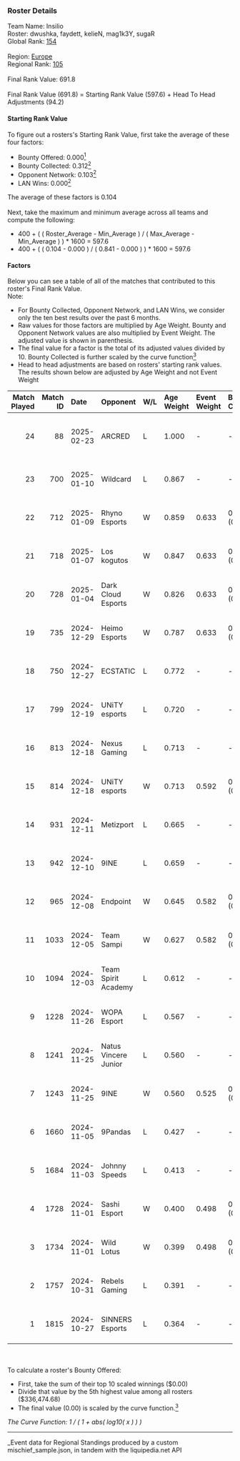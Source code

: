 ### Roster Details<br />
Team Name: Insilio<br />
Roster: dwushka, faydett, kelieN, mag1k3Y, sugaR<br />
Global Rank: [154](../../standings_global_2025_03_01.md)<br />
<br />
Region: [Europe]( ../../standings_europe_2025_03_01.md)<br />
Regional Rank: [105]( ../../standings_europe_2025_03_01.md)<br />
<br />
Final Rank Value:  691.8<br />
<br />
Final Rank Value (691.8) = Starting Rank Value (597.6) + Head To Head Adjustments (94.2)<br />

#### Starting Rank Value<br />
To figure out a rosters's Starting Rank Value, first take the average of these four factors:<br />
- Bounty Offered: 0.000[<sup>1</sup>](#table2)
- Bounty Collected: 0.312[<sup>2</sup>](#table1)
- Opponent Network: 0.103[<sup>2</sup>](#table1)
- LAN Wins: 0.000[<sup>2</sup>](#table1)

The average of these factors is 0.104<br />
<br />
Next, take the maximum and minimum average across all teams and compute the following:<br />
- 400 + ( ( Roster_Average - Min_Average ) / ( Max_Average - Min_Average ) ) * 1600 = 597.6
- 400 + ( ( 0.104 - 0.000 ) / ( 0.841 - 0.000 ) ) * 1600 = 597.6


#### Factors<br />
Below you can see a table of all of the matches that contributed to this roster's Final Rank Value.<br />
Note:<br />

- For Bounty Collected, Opponent Network, and LAN Wins, we consider only the ten best results over the past 6 months.
- Raw values for those factors are multiplied by Age Weight. Bounty and Opponent Network values are also multiplied by Event Weight. The adjusted value is shown in parenthesis.
- The final value for a factor is the total of its adjusted values divided by 10. Bounty Collected is further scaled by the curve function[<sup>3</sup>](#curveFunction)
- Head to head adjustments are based on rosters' starting rank values. The results shown below are adjusted by Age Weight and not Event Weight
<span id="table1"></span><br />


| Match Played | Match ID | Date       | Opponent             | W/L | Age Weight | Event Weight | Bounty Collected | Opponent Network | LAN Wins  | H2H Adj. | Roster                                        |
| -: | -: | :- | :- | :- | :- | :- | :- | :- | :- | -: | :- |
|           24 |       88 | 2025-02-23 | ARCRED               | L   | 1.000      | -            | -                | -                | -         |   -14.02 | dwushka, faydett, kelieN, mag1k3Y, sugaR      |
|           23 |      700 | 2025-01-10 | Wildcard             | L   | 0.867      | -            | -                | -                | -         |    -0.78 | dwushka, faydett, kelieN, mo0N, sugaR         |
|           22 |      712 | 2025-01-09 | Rhyno Esports        | W   | 0.859      | 0.633        | 0.013 (0.007)    | 0.279 (0.152)    | 0 (0.000) |    19.70 | faydett, kelieN, mo0N, Pumpkin66, sugaR       |
|           21 |      718 | 2025-01-07 | Los kogutos          | W   | 0.847      | 0.633        | 0.027 (0.015)    | 0.387 (0.208)    | 0 (0.000) |    20.10 | faydett, kelieN, mo0N, Pumpkin66, sugaR       |
|           20 |      728 | 2025-01-04 | Dark Cloud Esports   | W   | 0.826      | 0.633        | 0.027 (0.014)    | 0.320 (0.167)    | 0 (0.000) |    15.78 | faydett, kelieN, mo0N, Pumpkin66, sugaR       |
|           19 |      735 | 2024-12-29 | Heimo Esports        | W   | 0.787      | 0.633        | 0.004 (0.002)    | 0.111 (0.055)    | 0 (0.000) |    13.82 | faydett, kelieN, mo0N, Pumpkin66, sugaR       |
|           18 |      750 | 2024-12-27 | ECSTATIC             | L   | 0.772      | -            | -                | -                | -         |    -3.80 | faydett, kelieN, mo0N, Pumpkin66, sugaR       |
|           17 |      799 | 2024-12-19 | UNiTY esports        | L   | 0.720      | -            | -                | -                | -         |    -7.58 | faydett, iDISBALANCE, kelieN, sugaR, yiksrezo |
|           16 |      813 | 2024-12-18 | Nexus Gaming         | L   | 0.713      | -            | -                | -                | -         |    -1.84 | faydett, iDISBALANCE, kelieN, sugaR, yiksrezo |
|           15 |      814 | 2024-12-18 | UNiTY esports        | W   | 0.713      | 0.592        | 0.025 (0.011)    | 0.177 (0.074)    | 0 (0.000) |    15.29 | faydett, iDISBALANCE, kelieN, sugaR, yiksrezo |
|           14 |      931 | 2024-12-11 | Metizport            | L   | 0.665      | -            | -                | -                | -         |    -1.64 | faydett, FpSSS, kelieN, Pipw, sugaR           |
|           13 |      942 | 2024-12-10 | 9INE                 | L   | 0.659      | -            | -                | -                | -         |    -3.01 | faydett, FpSSS, kelieN, Pipw, sugaR           |
|           12 |      965 | 2024-12-08 | Endpoint             | W   | 0.645      | 0.582        | 0.009 (0.003)    | 0.233 (0.088)    | 0 (0.000) |    13.30 | faydett, FpSSS, kelieN, Pipw, sugaR           |
|           11 |     1033 | 2024-12-05 | Team Sampi           | W   | 0.627      | 0.582        | 0.012 (0.005)    | 0.100 (0.036)    | 0 (0.000) |    13.71 | faydett, FpSSS, kelieN, Pipw, sugaR           |
|           10 |     1094 | 2024-12-03 | Team Spirit Academy  | L   | 0.612      | -            | -                | -                | -         |    -2.38 | faydett, FpSSS, kelieN, Pipw, sugaR           |
|            9 |     1228 | 2024-11-26 | WOPA Esport          | L   | 0.567      | -            | -                | -                | -         |    -4.80 | faydett, FpSSS, kelieN, Pipw, sugaR           |
|            8 |     1241 | 2024-11-25 | Natus Vincere Junior | L   | 0.560      | -            | -                | -                | -         |    -1.70 | faydett, FpSSS, kelieN, Pipw, sugaR           |
|            7 |     1243 | 2024-11-25 | 9INE                 | W   | 0.560      | 0.525        | 0.011 (0.003)    | 0.150 (0.044)    | 0 (0.000) |    11.56 | faydett, FpSSS, kelieN, Pipw, sugaR           |
|            6 |     1660 | 2024-11-05 | 9Pandas              | L   | 0.427      | -            | -                | -                | -         |    -1.03 | faydett, FpSSS, kelieN, Pipw, sugaR           |
|            5 |     1684 | 2024-11-03 | Johnny Speeds        | L   | 0.413      | -            | -                | -                | -         |    -2.12 | faydett, FpSSS, kelieN, Pipw, sugaR           |
|            4 |     1728 | 2024-11-01 | Sashi Esport         | W   | 0.400      | 0.498        | 0.013 (0.003)    | 0.582 (0.116)    | 0 (0.000) |    11.65 | faydett, FpSSS, kelieN, Pipw, sugaR           |
|            3 |     1734 | 2024-11-01 | Wild Lotus           | W   | 0.399      | 0.498        | 0.001 (0.000)    | 0.462 (0.092)    | 0 (0.000) |     9.27 | faydett, FpSSS, kelieN, Pipw, sugaR           |
|            2 |     1757 | 2024-10-31 | Rebels Gaming        | L   | 0.391      | -            | -                | -                | -         |    -3.74 | faydett, FpSSS, kelieN, Pipw, sugaR           |
|            1 |     1815 | 2024-10-27 | SINNERS Esports      | L   | 0.364      | -            | -                | -                | -         |    -1.55 | faydett, FpSSS, kelieN, Pipw, sugaR           |

<br />
<span id="table2"></span><br />
To calculate a roster's Bounty Offered:<br />

- First, take the sum of their top 10 scaled winnings ($0.00)
- Divide that value by the 5th highest value among all rosters ($336,474.68)
- The final value (0.00) is scaled by the curve function.[<sup>3</sup>](#curveFunction)

<span id="curveFunction"></span>_The Curve Function: 1 / ( 1 + abs( log10( x ) ) )_<br />

---
_Event data for Regional Standings produced by a custom mischief_sample.json, in tandem with the liquipedia.net API<br />
